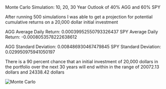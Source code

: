 Monte Carlo Simulation: 10, 20, 30 Year Outlook of 40% AGG and 60% SPY

After running 500 simulations I was able to get a projection for potential cumulative returns on a 20,000 dollar initial investment

 AGG Average Daily Return: 0.00039952550793326437
 SPY Average Daily Return: -0.0008053578222638612
 
 AGG Standard Deviation: 0.008486930467479845
 SPY Standard Deviation: 0.029950975941050197
 
 There is a 90 percent chance that an initial investment of 20,000 dollars in the portfolio over the next 30 years will end within in the range of 20072.13 dollars and 24338.42 dollars
 
 ![Monte Carlo](../Starter_Code/ScreenShot)
 